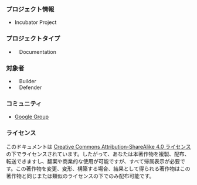 ### プロジェクト情報
* <i class="fas fa-egg" style="color:#233e81;"></i> Incubator Project

### プロジェクトタイプ
* <i class="fas fa-book" style="font-size: 1.2em; color:#233e81;"></i><span style="font-size:1.0em;padding-left:12px;">Documentation</span>

### 対象者
* <i class="fas fa-toolbox" style="font-size: 1.2em; color:#233e81;"></i><span style="font-size:1.0em;padding-left:12px;">Builder</span>
* <i class="fas fa-shield-alt" style="font-size: 1.2em; color:#233e81;"></i><span style="font-size:1.0em;padding-left:12px;">Defender</span>

### コミュニティ
* [Google Group](https://groups.google.com/a/owasp.org/forum/#!forum/top10-client-side-security-risks)

### ライセンス
このドキュメントは [Creative Commons Attribution-ShareAlike 4.0 ライセンス](https://creativecommons.org/licenses/by-sa/4.0/) の下でライセンスされています。したがって、あなたは本著作物を複製、配布、転送できますし、翻案や商業的な使用が可能ですが、すべて帰属表示が必要です。この著作物を変更、変形、構築する場合、結果として得られる著作物はこの著作物と同じまたは類似のライセンスの下でのみ配布可能です。
